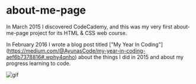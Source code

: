 # about-me-page


In March 2015 I discovered CodeCademy, and this was my very first about-me-page project for its HTML & CSS web course.   


In February 2016 I wrote a blog post titled ["My Year In Coding"] (https://medium.com/@AyunasCode/my-year-in-coding-aef6b7378816#.wphy4qnho) about the things I did in 2015 and about my progress learning to code.  


![gif]()
